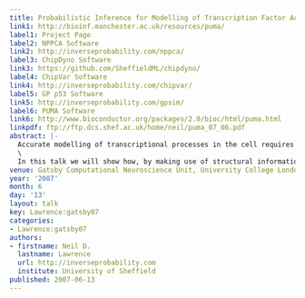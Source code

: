 ```yaml
---
title: Probabilistic Inference for Modelling of Transcription Factor Activity
link1: http://bioinf.manchester.ac.uk/resources/puma/
label1: Project Page
label2: NPPCA Software
link2: http://inverseprobability.com/nppca/
label3: ChipDyno Software
link3: https://github.com/SheffieldML/chipdyno/
label4: ChipVar Software
link4: http://inverseprobability.com/chipvar/
label5: GP p53 Software
link5: http://inverseprobability.com/gpsim/
label6: PUMA Software
link6: http://www.bioconductor.org/packages/2.0/bioc/html/puma.html
linkpdf: ftp://ftp.dcs.shef.ac.uk/home/neil/puma_07_06.pdf
abstract: |-
  Accurate modelling of transcriptional processes in the cell requires the knowledge of a number of key biological quantities. In practice many of them are difficult to measure in vivo. For example, it is very hard to measure the active concentration levels of the transcription factor proteins that drive the process.\
  \
  In this talk we will show how, by making use of structural information about the interaction network (e.g. arising form ChIP-chip data), transcription factor activities can estimated using probabilistic inference. We propose two different probabilistic models: a simple linear model with Kalman filter based dynamics for genome/transcriptome wide studies and a differential equation based Gaussian process model with a more physically realistic parameterisation for smaller interaction networks.
venue: Gatsby Computational Neuroscience Unit, University College London, U.K.
year: '2007'
month: 6
day: '13'
layout: talk
key: Lawrence:gatsby07
categories:
- Lawrence:gatsby07
authors:
- firstname: Neil D.
  lastname: Lawrence
  url: http://inverseprobability.com
  institute: University of Sheffield
published: 2007-06-13
---
```

